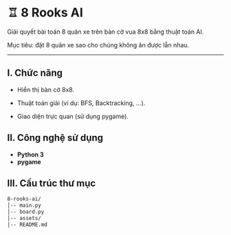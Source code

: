 # ♖ 8 Rooks AI

Giải quyết bài toán 8 quân xe trên bàn cờ vua 8x8 bằng thuật toán AI.

Mục tiêu: đặt 8 quân xe sao cho chúng không ăn được lẫn nhau.

---

## I. Chức năng
- Hiển thị bàn cờ 8x8.

- Thuật toán giải (ví dụ: BFS, Backtracking, …).

- Giao diện trực quan (sử dụng pygame).


## II. Công nghệ sử dụng
- **Python 3**
- **pygame**

## III. Cấu trúc thư mục
```bash
8-rooks-ai/
│-- main.py          
│-- board.py        
│-- assets/          
│-- README.md   
